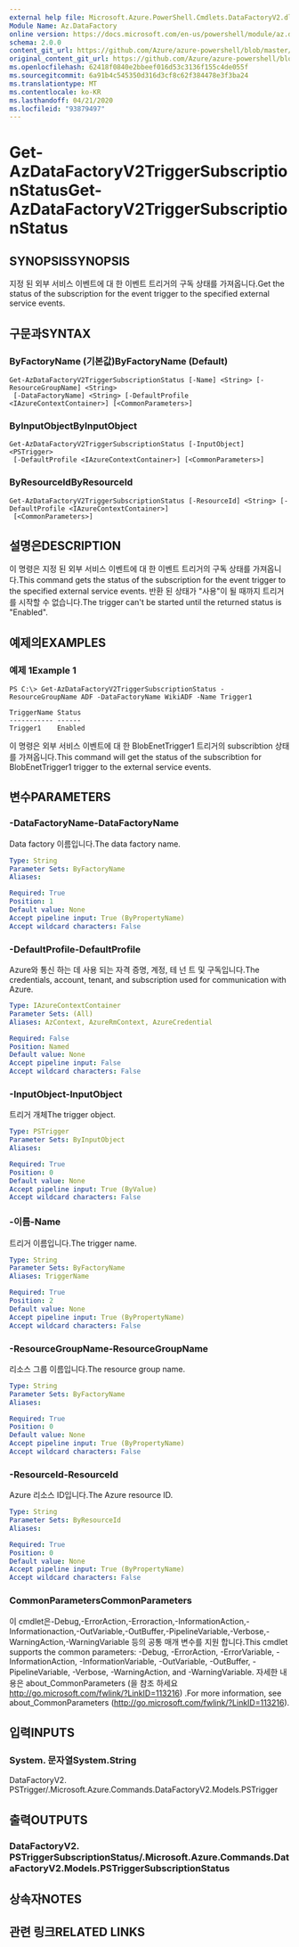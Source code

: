 ```yaml
---
external help file: Microsoft.Azure.PowerShell.Cmdlets.DataFactoryV2.dll-Help.xml
Module Name: Az.DataFactory
online version: https://docs.microsoft.com/en-us/powershell/module/az.datafactory/get-azdatafactoryv2triggersubscriptionstatus
schema: 2.0.0
content_git_url: https://github.com/Azure/azure-powershell/blob/master/src/DataFactory/DataFactoryV2/help/Get-AzDataFactoryV2TriggerSubscriptionStatus.md
original_content_git_url: https://github.com/Azure/azure-powershell/blob/master/src/DataFactory/DataFactoryV2/help/Get-AzDataFactoryV2TriggerSubscriptionStatus.md
ms.openlocfilehash: 62418f0840e2bbeef016d53c3136f155c4de055f
ms.sourcegitcommit: 6a91b4c545350d316d3cf8c62f384478e3f3ba24
ms.translationtype: MT
ms.contentlocale: ko-KR
ms.lasthandoff: 04/21/2020
ms.locfileid: "93879497"
---
```

# <span data-ttu-id="98d82-101">Get-AzDataFactoryV2TriggerSubscriptionStatus</span><span class="sxs-lookup"><span data-stu-id="98d82-101">Get-AzDataFactoryV2TriggerSubscriptionStatus</span></span>

## <span data-ttu-id="98d82-102">SYNOPSIS</span><span class="sxs-lookup"><span data-stu-id="98d82-102">SYNOPSIS</span></span>
<span data-ttu-id="98d82-103">지정 된 외부 서비스 이벤트에 대 한 이벤트 트리거의 구독 상태를 가져옵니다.</span><span class="sxs-lookup"><span data-stu-id="98d82-103">Get the status of the subscription for the event trigger to the specified external service events.</span></span>

## <span data-ttu-id="98d82-104">구문과</span><span class="sxs-lookup"><span data-stu-id="98d82-104">SYNTAX</span></span>

### <span data-ttu-id="98d82-105">ByFactoryName (기본값)</span><span class="sxs-lookup"><span data-stu-id="98d82-105">ByFactoryName (Default)</span></span>
```
Get-AzDataFactoryV2TriggerSubscriptionStatus [-Name] <String> [-ResourceGroupName] <String>
 [-DataFactoryName] <String> [-DefaultProfile <IAzureContextContainer>] [<CommonParameters>]
```

### <span data-ttu-id="98d82-106">ByInputObject</span><span class="sxs-lookup"><span data-stu-id="98d82-106">ByInputObject</span></span>
```
Get-AzDataFactoryV2TriggerSubscriptionStatus [-InputObject] <PSTrigger>
 [-DefaultProfile <IAzureContextContainer>] [<CommonParameters>]
```

### <span data-ttu-id="98d82-107">ByResourceId</span><span class="sxs-lookup"><span data-stu-id="98d82-107">ByResourceId</span></span>
```
Get-AzDataFactoryV2TriggerSubscriptionStatus [-ResourceId] <String> [-DefaultProfile <IAzureContextContainer>]
 [<CommonParameters>]
```

## <span data-ttu-id="98d82-108">설명은</span><span class="sxs-lookup"><span data-stu-id="98d82-108">DESCRIPTION</span></span>
<span data-ttu-id="98d82-109">이 명령은 지정 된 외부 서비스 이벤트에 대 한 이벤트 트리거의 구독 상태를 가져옵니다.</span><span class="sxs-lookup"><span data-stu-id="98d82-109">This command gets the status of the subscription for the event trigger to the specified external service events.</span></span> <span data-ttu-id="98d82-110">반환 된 상태가 "사용"이 될 때까지 트리거를 시작할 수 없습니다.</span><span class="sxs-lookup"><span data-stu-id="98d82-110">The trigger can't be started until the returned status is "Enabled".</span></span>

## <span data-ttu-id="98d82-111">예제의</span><span class="sxs-lookup"><span data-stu-id="98d82-111">EXAMPLES</span></span>

### <span data-ttu-id="98d82-112">예제 1</span><span class="sxs-lookup"><span data-stu-id="98d82-112">Example 1</span></span>
```
PS C:\> Get-AzDataFactoryV2TriggerSubscriptionStatus -ResourceGroupName ADF -DataFactoryName WikiADF -Name Trigger1

TriggerName Status
----------- ------
Trigger1    Enabled
```

<span data-ttu-id="98d82-113">이 명령은 외부 서비스 이벤트에 대 한 BlobEnetTrigger1 트리거의 subscribtion 상태를 가져옵니다.</span><span class="sxs-lookup"><span data-stu-id="98d82-113">This command will get the status of the subscribtion for BlobEnetTrigger1 trigger to the external service events.</span></span>

## <span data-ttu-id="98d82-114">변수</span><span class="sxs-lookup"><span data-stu-id="98d82-114">PARAMETERS</span></span>

### <span data-ttu-id="98d82-115">-DataFactoryName</span><span class="sxs-lookup"><span data-stu-id="98d82-115">-DataFactoryName</span></span>
<span data-ttu-id="98d82-116">Data factory 이름입니다.</span><span class="sxs-lookup"><span data-stu-id="98d82-116">The data factory name.</span></span>

```yaml
Type: String
Parameter Sets: ByFactoryName
Aliases: 

Required: True
Position: 1
Default value: None
Accept pipeline input: True (ByPropertyName)
Accept wildcard characters: False
```

### <span data-ttu-id="98d82-117">-DefaultProfile</span><span class="sxs-lookup"><span data-stu-id="98d82-117">-DefaultProfile</span></span>
<span data-ttu-id="98d82-118">Azure와 통신 하는 데 사용 되는 자격 증명, 계정, 테 넌 트 및 구독입니다.</span><span class="sxs-lookup"><span data-stu-id="98d82-118">The credentials, account, tenant, and subscription used for communication with Azure.</span></span>

```yaml
Type: IAzureContextContainer
Parameter Sets: (All)
Aliases: AzContext, AzureRmContext, AzureCredential

Required: False
Position: Named
Default value: None
Accept pipeline input: False
Accept wildcard characters: False
```

### <span data-ttu-id="98d82-119">-InputObject</span><span class="sxs-lookup"><span data-stu-id="98d82-119">-InputObject</span></span>
<span data-ttu-id="98d82-120">트리거 개체</span><span class="sxs-lookup"><span data-stu-id="98d82-120">The trigger object.</span></span>

```yaml
Type: PSTrigger
Parameter Sets: ByInputObject
Aliases: 

Required: True
Position: 0
Default value: None
Accept pipeline input: True (ByValue)
Accept wildcard characters: False
```

### <span data-ttu-id="98d82-121">-이름</span><span class="sxs-lookup"><span data-stu-id="98d82-121">-Name</span></span>
<span data-ttu-id="98d82-122">트리거 이름입니다.</span><span class="sxs-lookup"><span data-stu-id="98d82-122">The trigger name.</span></span>

```yaml
Type: String
Parameter Sets: ByFactoryName
Aliases: TriggerName

Required: True
Position: 2
Default value: None
Accept pipeline input: True (ByPropertyName)
Accept wildcard characters: False
```

### <span data-ttu-id="98d82-123">-ResourceGroupName</span><span class="sxs-lookup"><span data-stu-id="98d82-123">-ResourceGroupName</span></span>
<span data-ttu-id="98d82-124">리소스 그룹 이름입니다.</span><span class="sxs-lookup"><span data-stu-id="98d82-124">The resource group name.</span></span>

```yaml
Type: String
Parameter Sets: ByFactoryName
Aliases: 

Required: True
Position: 0
Default value: None
Accept pipeline input: True (ByPropertyName)
Accept wildcard characters: False
```

### <span data-ttu-id="98d82-125">-ResourceId</span><span class="sxs-lookup"><span data-stu-id="98d82-125">-ResourceId</span></span>
<span data-ttu-id="98d82-126">Azure 리소스 ID입니다.</span><span class="sxs-lookup"><span data-stu-id="98d82-126">The Azure resource ID.</span></span>

```yaml
Type: String
Parameter Sets: ByResourceId
Aliases: 

Required: True
Position: 0
Default value: None
Accept pipeline input: True (ByPropertyName)
Accept wildcard characters: False
```

### <span data-ttu-id="98d82-127">CommonParameters</span><span class="sxs-lookup"><span data-stu-id="98d82-127">CommonParameters</span></span>
<span data-ttu-id="98d82-128">이 cmdlet은-Debug,-ErrorAction,-Erroraction,-InformationAction,-Informationaction,-OutVariable,-OutBuffer,-PipelineVariable,-Verbose,-WarningAction,-WarningVariable 등의 공통 매개 변수를 지원 합니다.</span><span class="sxs-lookup"><span data-stu-id="98d82-128">This cmdlet supports the common parameters: -Debug, -ErrorAction, -ErrorVariable, -InformationAction, -InformationVariable, -OutVariable, -OutBuffer, -PipelineVariable, -Verbose, -WarningAction, and -WarningVariable.</span></span> <span data-ttu-id="98d82-129">자세한 내용은 about_CommonParameters (을 참조 하세요 http://go.microsoft.com/fwlink/?LinkID=113216) .</span><span class="sxs-lookup"><span data-stu-id="98d82-129">For more information, see about_CommonParameters (http://go.microsoft.com/fwlink/?LinkID=113216).</span></span>

## <span data-ttu-id="98d82-130">입력</span><span class="sxs-lookup"><span data-stu-id="98d82-130">INPUTS</span></span>

### <span data-ttu-id="98d82-131">System. 문자열</span><span class="sxs-lookup"><span data-stu-id="98d82-131">System.String</span></span>
<span data-ttu-id="98d82-132">DataFactoryV2. PSTrigger/.</span><span class="sxs-lookup"><span data-stu-id="98d82-132">Microsoft.Azure.Commands.DataFactoryV2.Models.PSTrigger</span></span>

## <span data-ttu-id="98d82-133">출력</span><span class="sxs-lookup"><span data-stu-id="98d82-133">OUTPUTS</span></span>

### <span data-ttu-id="98d82-134">DataFactoryV2. PSTriggerSubscriptionStatus/.</span><span class="sxs-lookup"><span data-stu-id="98d82-134">Microsoft.Azure.Commands.DataFactoryV2.Models.PSTriggerSubscriptionStatus</span></span>

## <span data-ttu-id="98d82-135">상속자</span><span class="sxs-lookup"><span data-stu-id="98d82-135">NOTES</span></span>

## <span data-ttu-id="98d82-136">관련 링크</span><span class="sxs-lookup"><span data-stu-id="98d82-136">RELATED LINKS</span></span>


